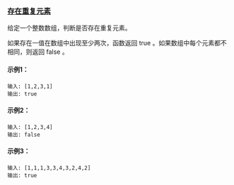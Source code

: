 ### [存在重复元素](https://leetcode-cn.com/problems/contains-duplicate/)

给定一个整数数组，判断是否存在重复元素。

如果存在一值在数组中出现至少两次，函数返回 true 。如果数组中每个元素都不相同，则返回 false 。

#### 示例1：
```
输入: [1,2,3,1]
输出: true
```

#### 示例2：
```
输入: [1,2,3,4]
输出: false
```

#### 示例3：
```
输入: [1,1,1,3,3,4,3,2,4,2]
输出: true
```